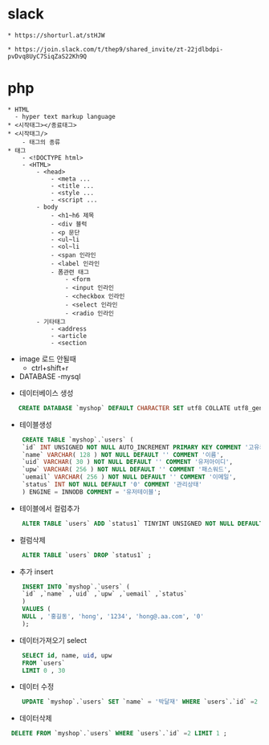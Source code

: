 # slack
    * https://shorturl.at/stHJW

    * https://join.slack.com/t/thep9/shared_invite/zt-22jdlbdpi-pvDvq8UyC7SiqZaS22Kh9Q
# php
    * HTML 
      - hyper text markup language
    * <시작태그></종료태그>
    * <시작태그/>
        - 태그의 종류
    * 태그
        - <!DOCTYPE html>
        - <HTML>
            - <head>
                - <meta ...
                - <title ...
                - <style ...
                - <script ...
            - body 
                - <h1~h6 제목
                - <div 블럭
                - <p 문단
                - <ul~li
                - <ol~li
                - <span 인라인
                - <label 인라인
                - 폼관련 태그
                    - <form
                    - <input 인라인
                    - <checkbox 인라인
                    - <select 인라인
                    - <radio 인라인
            - 기타태그
                - <address
                - <article
                - <section
* image 로드 안될때
    - ctrl+shift+r
* DATABASE -mysql
 - 데이터베이스 생성
 ```SQL
    CREATE DATABASE `myshop` DEFAULT CHARACTER SET utf8 COLLATE utf8_general_ci;
```    
* 테이블생성
```SQL
    CREATE TABLE `myshop`.`users` (
    `id` INT UNSIGNED NOT NULL AUTO_INCREMENT PRIMARY KEY COMMENT '고유키',
    `name` VARCHAR( 128 ) NOT NULL DEFAULT '' COMMENT '이름',
    `uid` VARCHAR( 30 ) NOT NULL DEFAULT '' COMMENT '유저아이디',
    `upw` VARCHAR( 256 ) NOT NULL DEFAULT '' COMMENT '패스워드',
    `uemail` VARCHAR( 256 ) NOT NULL DEFAULT '' COMMENT '이메일',
    `status` INT NOT NULL DEFAULT '0' COMMENT '관리상태'
    ) ENGINE = INNODB COMMENT = '유저테이블';
```
* 테이블에서 컬럼추가
```SQL
    ALTER TABLE `users` ADD `status1` TINYINT UNSIGNED NOT NULL DEFAULT '0'
```
* 컬럼삭제
```SQL
    ALTER TABLE `users` DROP `status1` ;
```
* 추가 insert
```SQL
    INSERT INTO `myshop`.`users` (
    `id` ,`name` ,`uid` ,`upw` ,`uemail` ,`status`
    )
    VALUES (
    NULL , '홍길동', 'hong', '1234', 'hong@.aa.com', '0'
    );

```
* 데이터가져오기 select
```SQL
    SELECT id, name, uid, upw
    FROM `users`
    LIMIT 0 , 30
```
* 데이터 수정
```SQL
    UPDATE `myshop`.`users` SET `name` = '박달재' WHERE `users`.`id` =2 LIMIT 1 ;
```
* 데이터삭제
```SQL
 DELETE FROM `myshop`.`users` WHERE `users`.`id` =2 LIMIT 1 ;
```
